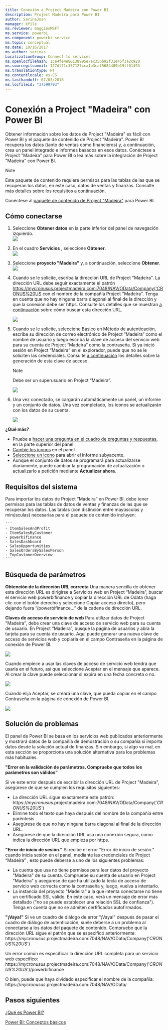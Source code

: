 ```yaml
---
title: Conexión a Project Madeira con Power BI
description: Project Madeira para Power BI
author: SarinaJoan
manager: kfile
ms.reviewer: maggiesMSFT
ms.service: powerbi
ms.component: powerbi-service
ms.topic: conceptual
ms.date: 10/16/2017
ms.author: sarinas
LocalizationGroup: Connect to services
ms.openlocfilehash: 1ce4fe4e80138995e7ec356b92f31e45f3a2c920
ms.sourcegitcommit: 127df71c357127cca1b3caf5684489b19ff61493
ms.translationtype: HT
ms.contentlocale: es-ES
ms.lasthandoff: 07/03/2018
ms.locfileid: "37599793"
---
```

# <a name="connect-to-project-madeira-with-power-bi"></a>Conexión a Project "Madeira" con Power BI
Obtener información sobre los datos de Project "Madeira" es fácil con Power BI y el paquete de contenido de Project "Madeira". Power BI recupera los datos (tanto de ventas como financieros) y, a continuación, crea un panel integrado e informes basados en esos datos.
Conéctese a Project "Madeira" para Power BI o lea más sobre la integración de Project "Madeira" con Power BI.

>[!NOTE]
>Este paquete de contenido requiere permisos para las tablas de las que se recuperan los datos, en este caso, datos de ventas y finanzas. Consulte más detalles sobre los requisitos [a continuación](#Requirements).

Conéctese al [paquete de contenido de Project "Madeira"](https://app.powerbi.com/getdata/services/project-madeira) para Power BI.

## <a name="how-to-connect"></a>Cómo conectarse
1. Seleccione **Obtener datos** en la parte inferior del panel de navegación izquierdo.  
    ![](media/service-connect-to-project-madeira/getdata.png)
2. En el cuadro **Servicios** , seleccione **Obtener**.  
    ![](media/service-connect-to-project-madeira/services.png)
3. Seleccione **proyecto "Madeira"** y, a continuación, seleccione **Obtener**.  
    ![](media/service-connect-to-project-madeira/projectmadeira.png)
4. Cuando se le solicite, escriba la dirección URL de Project "Madeira". La dirección URL debe seguir exactamente el patrón <https://mycronusus.projectmadeira.com:7048/NAV/OData/Company('CRONUS%20US> con el nombre de la compañía Project "Madeira". Tenga en cuenta que no hay ninguna barra diagonal al final de la dirección y que la conexión debe ser https. Consulte los detalles que se muestran [a continuación](#FindingParams) sobre cómo buscar esta dirección URL.  
   
    ![](media/service-connect-to-project-madeira/params.png)
5. Cuando se le solicite, seleccione Básico en Método de autenticación, escriba su dirección de correo electrónico de Project “Madeira” como el nombre de usuario y luego escriba la clave de acceso del servicio web para su cuenta de Project “Madeira” como la contraseña. Si ya inició sesión en Project “Madeira” en el explorador, puede que no se le soliciten las credenciales. Consulte [a continuación](#FindingParams) los detalles sobre la generación de esta clave de acceso.  
   
    >[!NOTE]
    >Debe ser un superusuario en Project “Madeira”.
   
   ![](media/service-connect-to-project-madeira/creds.png)
6. Una vez conectado, se cargarán automáticamente un panel, un informe y un conjunto de datos. Una vez completado, los iconos se actualizarán con los datos de su cuenta.  
   
    ![](media/service-connect-to-project-madeira/dashboard.png)

**¿Qué más?**

* Pruebe a [hacer una pregunta en el cuadro de preguntas y respuestas](power-bi-q-and-a.md), en la parte superior del panel.
* [Cambie los iconos](service-dashboard-edit-tile.md) en el panel.
* [Seleccione un icono](service-dashboard-tiles.md) para abrir el informe subyacente.
* Aunque el conjunto de datos se programará para actualizarse diariamente, puede cambiar la programación de actualización o actualizarlo a petición mediante **Actualizar ahora**.

<a name="Requirements"></a>

## <a name="system-requirements"></a>Requisitos del sistema
Para importar los datos de Project “Madeira” en Power BI, debe tener permisos para las tablas de datos de ventas y finanzas de las que se recuperan los datos. Las tablas (con distinción entre mayúsculas y minúsculas) necesarias para el paquete de contenido incluyen:  
 
    ´´´ 
    - ItemSalesAndProfit  
    - ItemSalesByCustomer  
    - powerbifinance  
    - SalesDashboard  
    - SalesOpportunities  
    - SalesOrdersBySalesPerson  
    - TopCustomerOverview  
    ´´´ 

<a name="FindingParams"></a>

## <a name="finding-parameters"></a>Búsqueda de parámetros
**Obtención de la dirección URL correcta** Una manera sencilla de obtener esta dirección URL es dirigirse a Servicios web en Project “Madeira”, buscar el servicio web powerbifinance y copiar la dirección URL de Odata (haga clic con el botón derecho y seleccione Copiar acceso directo), pero dejando fuera “/powerbifinance…” de la cadena de dirección URL.

**Claves de acceso de servicio de web** Para utilizar datos de Project "Madeira", debe crear una clave de acceso de servicio web para su cuenta de usuario. En Project “Madeira”, busque la página de usuarios y abra la tarjeta para su cuenta de usuario. Aquí puede generar una nueva clave de acceso de servicios web y copiarla en el campo Contraseña en la página de conexión de Power BI.

![](media/service-connect-to-project-madeira/accesskey.png)

Cuando empiece a usar las claves de acceso de servicio web tendrá que usarla en el futuro, así que seleccione Aceptar en el mensaje que aparece.
Al crear la clave puede seleccionar si expira en una fecha concreta o no.

![](media/service-connect-to-project-madeira/accesskey2.png)

Cuando elija Aceptar, se creará una clave, que pueda copiar en el campo Contraseña en la página de conexión de Power BI.

![](media/service-connect-to-project-madeira/accesskey3.png)

## <a name="troubleshooting"></a>Solución de problemas
El panel de Power BI se basa en los servicios web publicados anteriormente y mostrará datos de la compañía de demostración o su compañía si importa datos desde la solución actual de finanzas. Sin embargo, si algo va mal, en esta sección se proporciona una solución alternativa para los problemas más habituales.

**"Error en la validación de parámetros. Compruebe que todos los parámetros son válidos"**

Si ve este error después de escribir la dirección URL de Project "Madeira", asegúrese de que se cumplen los requisitos siguientes:  

- La dirección URL sigue exactamente este patrón: https://*mycronusus*.projectmadeira.com:7048/NAV/OData/Company('<em>CRONUS%20US</em>')  
- Elimine todo el texto que haya después del nombre de la compañía entre paréntesis  
- Asegúrese de que no hay ninguna barra diagonal al final de la dirección URL.  
- Asegúrese de que la dirección URL usa una conexión segura, como indica la dirección URL que empieza por https.  

**"Error de inicio de sesión."** Si recibe el error "Error de inicio de sesión." cuando inicia sesión en el panel, mediante las credenciales de Project “Madeira” , esto puede deberse a uno de los siguientes problemas:  

   - La cuenta que usa no tiene permisos para leer datos del proyecto "Madeira" de su cuenta. Compruebe su cuenta de usuario en Project "Madeira" y asegúrese de que ha utilizado la tecla de acceso de servicio web correcta como la contraseña y, luego, vuelva a intentarlo.  
   - La instancia del proyecto "Madeira" a la que intenta conectarse no tiene un certificado SSL válido. En este caso, verá un mensaje de error más detallado ("no se puede establecer una relación SSL de confianza"). Tenga en cuenta que no se admiten certificados autofirmados.  

**"¡Vaya!"** Si ve un cuadro de diálogo de error "¡Vaya!" después de pasar el cuadro de diálogo de autenticación, suele deberse a un problema al conectarse a los datos del paquete de contenido. Compruebe que la dirección URL sigue el patrón que se especificó anteriormente:  
    https://*mycronusus*.projectmadeira.com:7048/NAV/OData/Company('<em>CRONUS%20US</em>')

Un error común es especificar la dirección URL completa para un servicio web específico:  
    https://*mycronusus*.projectmadeira.com:7048/NAV/OData/Company('<em>CRONUS%20US</em>')/powerbifinance

O bien, puede que haya olvidado especificar el nombre de la compañía:   
    https://<em>mycronusus</em>.projectmadeira.com:7048/NAV/OData/

## <a name="next-steps"></a>Pasos siguientes
[¿Qué es Power BI?](power-bi-overview.md)

[Power BI: Conceptos básicos](service-basic-concepts.md)

